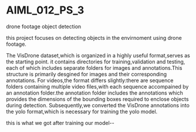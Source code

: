 # AIML_012_PS_3
drone footage object detection

this project focuses on detecting objects in the envirnoment using drone footage.

The VisDrone dataset,which is organized in a highly useful format,serves as the starting point. it contains directories for training,validation and testing, each of which includes separate folders for images and annotations.This structure is primarily desgined for images and their corresponding annotations.
For videos,the format differs slightly:there are sequence folders containing multiple video files,with each sequence accompained by an annotation folder.the annotation folder includes the annotations which provides the dimensions of the bounding boxes required to enclose objects during detection.
Subsequently,we converted the VisDrone annotations into the yolo format,which is necessary for training the yolo model.

this is what we got after training our model--


